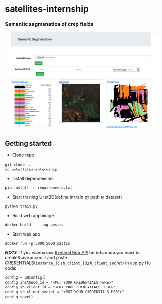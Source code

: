 # satellites-internship

### Semantic segmenation of crop fields 

![Screenshot](demo/demo_field.png)


## Getting started

- Clone repo

```
git clone ...
cd satellites-internship
```

- Install dependencies

```
pip install -r requirements.txt
```

- Start training Unet3D(define in train.py path to dataset) 

```
python train.py
```

- Build web app image

```
docker build . --tag pastis
```

- Start web app

```
docker run -p 5000:5000 pastis
```

**_NOTE:_**  If you wanna use [Sentinel Hub API](https://services.sentinel-hub.com/oauth/auth?client_id=30cf1d69-af7e-4f3a-997d-0643d660a478&redirect_uri=https%3A%2F%2Fapps.sentinel-hub.com%2Fdashboard%2FoauthCallback.html&scope=&response_type=token&state=%252Faccount%252Fbilling) for inference you need to create/have account and paste CREDENTIALS(`instance_id`,`sh_client_id`,`sh_client_secret`) in app.py file code:
```
config = SHConfig()
config.instance_id = "<PUT YOUR CREDENTIALS HERE>"
config.sh_client_id = "<PUT YOUR CREDENTIALS HERE>"
config.sh_client_secret = "<PUT YOUR CREDENTIALS HERE>"
config.save()
```




